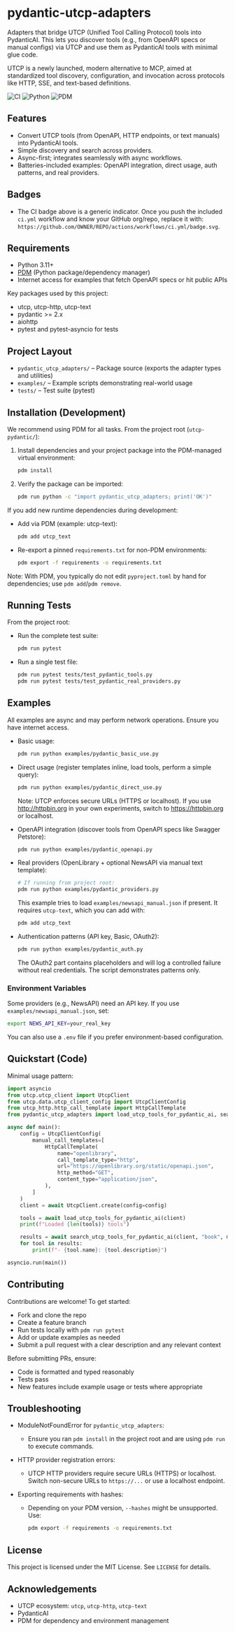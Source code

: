 # pydantic-utcp-adapters

Adapters that bridge UTCP (Unified Tool Calling Protocol) tools into PydanticAI. This lets you discover tools (e.g., from OpenAPI specs or manual configs) via UTCP and use them as PydanticAI tools with minimal glue code.

UTCP is a newly launched, modern alternative to MCP, aimed at standardized tool discovery, configuration, and invocation across protocols like HTTP, SSE, and text-based definitions.

![CI](https://img.shields.io/badge/CI-GitHub%20Actions-blue?logo=github)
![Python](https://img.shields.io/badge/Python-3.11%2B-blue?logo=python)
![PDM](https://img.shields.io/badge/Build-PDM-1f6feb?logo=dependabot)

## Features

- Convert UTCP tools (from OpenAPI, HTTP endpoints, or text manuals) into PydanticAI tools.
- Simple discovery and search across providers.
- Async-first; integrates seamlessly with async workflows.
- Batteries-included examples: OpenAPI integration, direct usage, auth patterns, and real providers.

## Badges

- The CI badge above is a generic indicator. Once you push the included `ci.yml` workflow and know your GitHub org/repo, replace it with:
  `https://github.com/OWNER/REPO/actions/workflows/ci.yml/badge.svg`.

## Requirements

- Python 3.11+
- [PDM](https://pdm.fming.dev/) (Python package/dependency manager)
- Internet access for examples that fetch OpenAPI specs or hit public APIs

Key packages used by this project:
- utcp, utcp-http, utcp-text
- pydantic >= 2.x
- aiohttp
- pytest and pytest-asyncio for tests

## Project Layout

- `pydantic_utcp_adapters/` – Package source (exports the adapter types and utilities)
- `examples/` – Example scripts demonstrating real-world usage
- `tests/` – Test suite (pytest)

## Installation (Development)

We recommend using PDM for all tasks. From the project root (`utcp-pydantic/`):

1. Install dependencies and your project package into the PDM-managed virtual environment:
   ```bash
   pdm install
   ```

2. Verify the package can be imported:
   ```bash
   pdm run python -c "import pydantic_utcp_adapters; print('OK')"
   ```

If you add new runtime dependencies during development:
- Add via PDM (example: utcp-text):
  ```bash
  pdm add utcp_text
  ```
- Re-export a pinned `requirements.txt` for non-PDM environments:
  ```bash
  pdm export -f requirements -o requirements.txt
  ```

Note: With PDM, you typically do not edit `pyproject.toml` by hand for dependencies; use `pdm add`/`pdm remove`.

## Running Tests

From the project root:
- Run the complete test suite:
  ```bash
  pdm run pytest
  ```

- Run a single test file:
  ```bash
  pdm run pytest tests/test_pydantic_tools.py
  pdm run pytest tests/test_pydantic_real_providers.py
  ```

## Examples

All examples are async and may perform network operations. Ensure you have internet access.

- Basic usage:
  ```bash
  pdm run python examples/pydantic_basic_use.py
  ```

- Direct usage (register templates inline, load tools, perform a simple query):
  ```bash
  pdm run python examples/pydantic_direct_use.py
  ```
  Note: UTCP enforces secure URLs (HTTPS or localhost). If you use http://httpbin.org in your own experiments, switch to https://httpbin.org or localhost.

- OpenAPI integration (discover tools from OpenAPI specs like Swagger Petstore):
  ```bash
  pdm run python examples/pydantic_openapi.py
  ```

- Real providers (OpenLibrary + optional NewsAPI via manual text template):
  ```bash
  # If running from project root:
  pdm run python examples/pydantic_providers.py
  ```
  This example tries to load `examples/newsapi_manual.json` if present. It requires `utcp-text`, which you can add with:
  ```bash
  pdm add utcp_text
  ```

- Authentication patterns (API key, Basic, OAuth2):
  ```bash
  pdm run python examples/pydantic_auth.py
  ```
  The OAuth2 part contains placeholders and will log a controlled failure without real credentials. The script demonstrates patterns only.

### Environment Variables

Some providers (e.g., NewsAPI) need an API key. If you use `examples/newsapi_manual.json`, set:
```bash
export NEWS_API_KEY=your_real_key
```
You can also use a `.env` file if you prefer environment-based configuration.

## Quickstart (Code)

Minimal usage pattern:
```python
import asyncio
from utcp.utcp_client import UtcpClient
from utcp.data.utcp_client_config import UtcpClientConfig
from utcp_http.http_call_template import HttpCallTemplate
from pydantic_utcp_adapters import load_utcp_tools_for_pydantic_ai, search_utcp_tools_for_pydantic_ai

async def main():
    config = UtcpClientConfig(
        manual_call_templates=[
            HttpCallTemplate(
                name="openlibrary",
                call_template_type="http",
                url="https://openlibrary.org/static/openapi.json",
                http_method="GET",
                content_type="application/json",
            ),
        ]
    )
    client = await UtcpClient.create(config=config)

    tools = await load_utcp_tools_for_pydantic_ai(client)
    print(f"Loaded {len(tools)} tools")

    results = await search_utcp_tools_for_pydantic_ai(client, "book", max_results=3)
    for tool in results:
        print(f"- {tool.name}: {tool.description}")

asyncio.run(main())
```

## Contributing

Contributions are welcome! To get started:
- Fork and clone the repo
- Create a feature branch
- Run tests locally with `pdm run pytest`
- Add or update examples as needed
- Submit a pull request with a clear description and any relevant context

Before submitting PRs, ensure:
- Code is formatted and typed reasonably
- Tests pass
- New features include example usage or tests where appropriate

## Troubleshooting

- ModuleNotFoundError for `pydantic_utcp_adapters`:
  - Ensure you ran `pdm install` in the project root and are using `pdm run` to execute commands.

- HTTP provider registration errors:
  - UTCP HTTP providers require secure URLs (HTTPS) or localhost. Switch non-secure URLs to `https://...` or use a localhost endpoint.

- Exporting requirements with hashes:
  - Depending on your PDM version, `--hashes` might be unsupported. Use:
    ```bash
    pdm export -f requirements -o requirements.txt
    ```

## License

This project is licensed under the MIT License. See `LICENSE` for details.

## Acknowledgements

- UTCP ecosystem: `utcp`, `utcp-http`, `utcp-text`
- PydanticAI
- PDM for dependency and environment management
